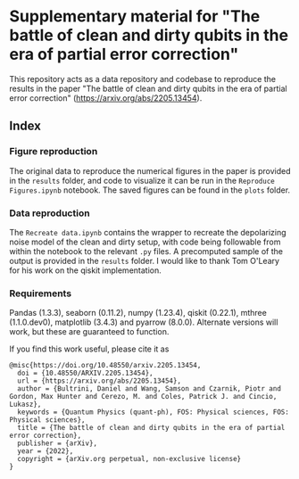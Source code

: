 # Supplementary material for "The battle of clean and dirty qubits in the era of partial error correction"
This repository acts as a data repository and codebase to reproduce the results in the paper "The battle of clean and dirty qubits in the era of partial error correction" (https://arxiv.org/abs/2205.13454). 

## Index
### Figure reproduction
The original data to reproduce the numerical figures in the paper is provided in the `results` folder, and code to visualize it can be run in the `Reproduce Figures.ipynb` notebook. The saved figures can be found in the `plots` folder. 
### Data reproduction
The `Recreate data.ipynb` contains the wrapper to recreate the depolarizing noise model of the clean and dirty setup, with code being followable from within the notebook to the relevant `.py` files. A precomputed sample of the output is provided in the `results` folder. I would like to thank Tom O'Leary for his work on the qiskit implementation. 

### Requirements
Pandas (1.3.3), seaborn (0.11.2), numpy (1.23.4), qiskit (0.22.1), mthree (1.1.0.dev0), matplotlib (3.4.3) and pyarrow (8.0.0).
Alternate versions will work, but these are guaranteed to function. 


If you find this work useful, please cite it as 
```
@misc{https://doi.org/10.48550/arxiv.2205.13454,
  doi = {10.48550/ARXIV.2205.13454},
  url = {https://arxiv.org/abs/2205.13454},
  author = {Bultrini, Daniel and Wang, Samson and Czarnik, Piotr and Gordon, Max Hunter and Cerezo, M. and Coles, Patrick J. and Cincio, Lukasz},
  keywords = {Quantum Physics (quant-ph), FOS: Physical sciences, FOS: Physical sciences},
  title = {The battle of clean and dirty qubits in the era of partial error correction},
  publisher = {arXiv},
  year = {2022},
  copyright = {arXiv.org perpetual, non-exclusive license}
}
```

